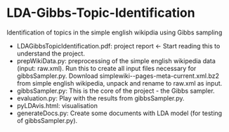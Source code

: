 # LDA-Gibbs-Topic-Identification
Identification of topics in the simple english wikipdia using Gibbs sampling 

- LDAGibbsTopicIdentification.pdf:  project report <- Start reading this to understand the project.
- prepWikiData.py:  preprocessing of the simple english wikipedia data (input: raw.xml). Run this to create all input 
                    files necessary for gibbsSampler.py. Download simplewiki-<date>-pages-meta-current.xml.bz2 from simple 
                    english wikipedia, unpack and rename to raw.xml as input.
- gibbsSampler.py:  This is the core of the project - the Gibbs sampler.
- evaluation.py:  Play with the results from gibbsSampler.py.
- pyLDAvis.html:  visualisation
- generateDocs.py:  Create some documents with LDA model (for testing of gibbsSampler.py).
